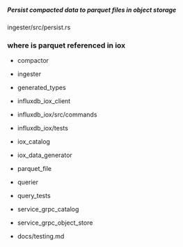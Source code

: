 
##### Persist compacted data to parquet files in object storage
ingester/src/persist.rs

### where is parquet referenced in iox

* compactor
* ingester

* generated_types

* influxdb_iox_client
* influxdb_iox/src/commands
* influxdb_iox/tests

* iox_catalog
* iox_data_generator

* parquet_file
* querier
* query_tests

* service_grpc_catalog
* service_grpc_object_store

* docs/testing.md
